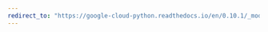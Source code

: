 ```yaml
---
redirect_to: "https://google-cloud-python.readthedocs.io/en/0.10.1/_modules/gcloud/storage/bucket.html"
---
```

